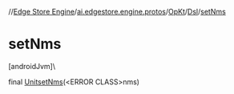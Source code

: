 //[Edge Store Engine](../../../../index.md)/[ai.edgestore.engine.protos](../../index.md)/[OpKt](../index.md)/[Dsl](index.md)/[setNms](set-nms.md)

# setNms

[androidJvm]\

final [Unit](https://kotlinlang.org/api/latest/jvm/stdlib/kotlin/-unit/index.html)[setNms](set-nms.md)(&lt;ERROR CLASS&gt;nms)
